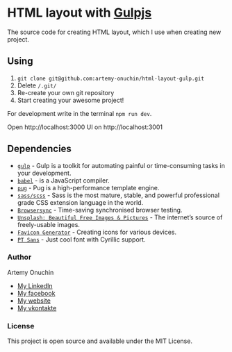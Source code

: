 # HTML layout with [Gulpjs](https://gulpjs.com/)
The source code for creating HTML layout, which I use when creating new project.  

## Using
1. `git clone git@github.com:artemy-onuchin/html-layout-gulp.git` 
2. Delete `/.git/`
3. Re-create your own git repository
4. Start creating your awesome project!

For development write in the terminal `npm run dev`.

Open http://localhost:3000
UI on http://localhost:3001

## Dependencies
- [`gulp`](https://gulpjs.com/) - Gulp is a toolkit for automating painful or time-consuming tasks in your development.
- [`babel`](https://babeljs.io/) - is a JavaScript compiler.
- [`pug`](https://pugjs.org/) - Pug is a high-performance template engine.
- [`sass/scss`](https://sass-lang.com/) - Sass is the most mature, stable, and powerful professional grade CSS extension language in the world.
- [`Browsersync`](https://browsersync.io/) - Time-saving synchronised browser testing.
- [`Unsplash: Beautiful Free Images & Pictures`](https://unsplash.com/) - The internet’s source of freely-usable images.
- [`Favicon Generator`](https://realfavicongenerator.net/) - Creating icons for various devices.
- [`PT Sans`](https://fonts.google.com/specimen/PT+Sans) - Just cool font with Cyrillic support.

### Author
Artemy Onuchin 
- [My LinkedIn](https://www.linkedin.com/in/artemy-onuchin/ "My LinkedIn")
- [My facebook](https://www.facebook.com/artemyonuchin "My facebook")
- [My website](https://onuchin.com "My website")
- [My vkontakte](https://vk.com/artemyonuchin "My vkontakte")

### License
This project is open source and available under the MIT License.
